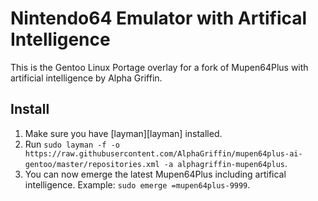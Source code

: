 # Nintendo64 Emulator with Artifical Intelligence

This is the Gentoo Linux Portage overlay for a fork of Mupen64Plus with artificial intelligence by Alpha Griffin.

## Install

1. Make sure you have [layman][layman] installed.
2. Run `sudo layman -f -o https://raw.githubusercontent.com/AlphaGriffin/mupen64plus-ai-gentoo/master/repositories.xml -a alphagriffin-mupen64plus`.
3. You can now emerge the latest Mupen64Plus including artifical intelligence. Example: `sudo emerge =mupen64plus-9999`.


